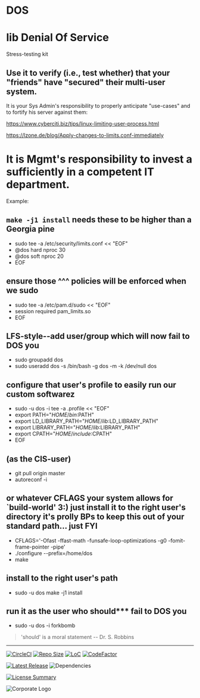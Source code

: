 # DOS
lib Denial Of Service
==========

Stress-testing kit

Use it to verify (i.e., test whether) that your "friends" have "secured" their
multi-user system.
----------

It is your Sys Admin's responsibility to properly anticipate "use-cases" and to
fortify his server against them:

<https://www.cyberciti.biz/tips/linux-limiting-user-process.html>

<https://lzone.de/blog/Apply-changes-to-limits.conf-immediately>

It is Mgmt's responsibility to invest a sufficiently in a competent IT
department.
==========

Example:

`make -j1 install` needs these to be higher than a Georgia pine
----------

- sudo tee -a /etc/security/limits.conf << "EOF"
- @dos hard nproc 30
- @dos soft nproc 20
- EOF

ensure those ^^^ policies will be enforced when we sudo
----------

- sudo tee -a /etc/pam.d/sudo << "EOF"
- session required pam_limits.so
- EOF


LFS-style--add user/group which will now fail to DOS you
----------

- sudo groupadd dos
- sudo useradd dos -s /bin/bash -g dos -m -k /dev/null dos

configure that user's profile to easily run our custom softwarez
----------

- sudo -u dos -i tee -a .profile << "EOF"
- export PATH="$HOME/bin:$PATH"
- export LD_LIBRARY_PATH="$HOME/lib:$LD_LIBRARY_PATH"
- export LIBRARY_PATH="$HOME/lib:$LIBRARY_PATH"
- export CPATH="$HOME/include:$CPATH"
- EOF

(as the CIS-user)
----------

- git pull origin master
- autoreconf -i

or whatever CFLAGS your system allows for `build-world' 3:)
just install it to the right user's directory
it's prolly BPs to keep this out of your standard path... just FYI
----------

- CFLAGS='-Ofast -ffast-math -funsafe-loop-optimizations -g0 -fomit-frame-pointer -pipe'
- ./configure --prefix=/home/dos
- make

install to the right user's path
----------

- sudo -u dos make -j1 install

run it as the user who should*** fail to DOS you
----------

- sudo -u dos -i forkbomb

> 'should' is a moral statement
> -- Dr. S. Robbins
----------

[![CircleCI](https://img.shields.io/circleci/build/github/InnovAnon-Inc/DOS?color=%23FF1100&logo=InnovAnon%2C%20Inc.&logoColor=%23FF1133&style=plastic)](https://circleci.com/gh/InnovAnon-Inc/DOS)
[![Repo Size](https://img.shields.io/github/repo-size/InnovAnon-Inc/DOS?color=%23FF1100&logo=InnovAnon%2C%20Inc.&logoColor=%23FF1133&style=plastic)](https://github.com/InnovAnon-Inc/DOS)
[![LoC](https://tokei.rs/b1/github/InnovAnon-Inc/DOS?category=code)](https://github.com/InnovAnon-Inc/DOS)
[![CodeFactor](https://www.codefactor.io/repository/github/InnovAnon-Inc/DOS/badge)](https://www.codefactor.io/repository/github/InnovAnon-Inc/DOS)

[![Latest Release](https://img.shields.io/github/commits-since/InnovAnon-Inc/DOS/latest?color=%23FF1100&include_prereleases&logo=InnovAnon%2C%20Inc.&logoColor=%23FF1133&style=plastic)](https://github.com/InnovAnon-Inc/DOS/releases/latest)
![Dependencies](https://img.shields.io/librariesio/github/InnovAnon-Inc/DOS?color=%23FF1100&style=plastic)

[![License Summary](https://img.shields.io/github/license/InnovAnon-Inc/DOS?color=%23FF1100&label=Free%20Code%20for%20a%20Free%20World%21&logo=InnovAnon%2C%20Inc.&logoColor=%23FF1133&style=plastic)](https://tldrlegal.com/license/unlicense#summary)

![Corporate Logo](https://i.imgur.com/UD8y4Is.gif)

